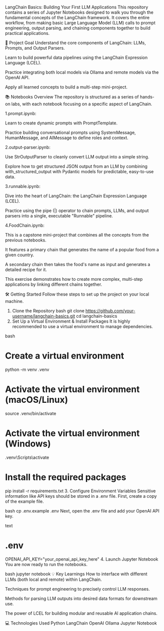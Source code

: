 LangChain Basics: Building Your First LLM Applications
This repository contains a series of Jupyter Notebooks designed to walk you through the fundamental concepts of the LangChain framework. It covers the entire workflow, from making basic Large Language Model (LLM) calls to prompt engineering, output parsing, and chaining components together to build practical applications.

🚀 Project Goal
Understand the core components of LangChain: LLMs, Prompts, and Output Parsers.

Learn to build powerful data pipelines using the LangChain Expression Language (LCEL).

Practice integrating both local models via Ollama and remote models via the OpenAI API.

Apply all learned concepts to build a multi-step mini-project.

📚 Notebooks Overview
The repository is structured as a series of hands-on labs, with each notebook focusing on a specific aspect of LangChain.

1.prompt.ipynb:

Learn to create dynamic prompts with PromptTemplate.

Practice building conversational prompts using SystemMessage, HumanMessage, and AIMessage to define roles and context.

2.output-parser.ipynb:

Use StrOutputParser to cleanly convert LLM output into a simple string.

Explore how to get structured JSON output from an LLM by combining with_structured_output with Pydantic models for predictable, easy-to-use data.

3.runnable.ipynb:

Dive into the heart of LangChain: the LangChain Expression Language (LCEL).

Practice using the pipe (|) operator to chain prompts, LLMs, and output parsers into a single, executable "Runnable" pipeline.

4.FoodChain.ipynb:

This is a capstone mini-project that combines all the concepts from the previous notebooks.

It features a primary chain that generates the name of a popular food from a given country.

A secondary chain then takes the food's name as input and generates a detailed recipe for it.

This exercise demonstrates how to create more complex, multi-step applications by linking different chains together.

🛠️ Getting Started
Follow these steps to set up the project on your local machine.

1. Clone the Repository
   bash
   git clone https://github.com/your-username/langchain-basics.git
   cd langchain-basics
2. Set Up a Virtual Environment & Install Packages
   It is highly recommended to use a virtual environment to manage dependencies.

bash

# Create a virtual environment

python -m venv .venv

# Activate the virtual environment (macOS/Linux)

source .venv/bin/activate

# Activate the virtual environment (Windows)

.venv\\Scripts\\activate

# Install the required packages

pip install -r requirements.txt 3. Configure Environment Variables
Sensitive information like API keys should be stored in a .env file. First, create a copy of the example file.

bash
cp .env.example .env
Next, open the .env file and add your OpenAI API key.

text

# .env

OPENAI_API_KEY="your_openai_api_key_here" 4. Launch Jupyter Notebook
You are now ready to run the notebooks.

bash
jupyter notebook
💡 Key Learnings
How to interface with different LLMs (both local and remote) within LangChain.

Techniques for prompt engineering to precisely control LLM responses.

Methods for parsing LLM outputs into desired data formats for downstream use.

The power of LCEL for building modular and reusable AI application chains.

💻 Technologies Used
Python
LangChain
OpenAI
Ollama
Jupyter Notebook
